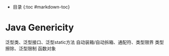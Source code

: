 - 目录
{:toc #markdown-toc}	

# Java Genericity


泛型类、泛型接口、泛型static方法
自动装箱/自动拆箱、通配符、类型限界
类型擦除、泛型限制
函数对象





